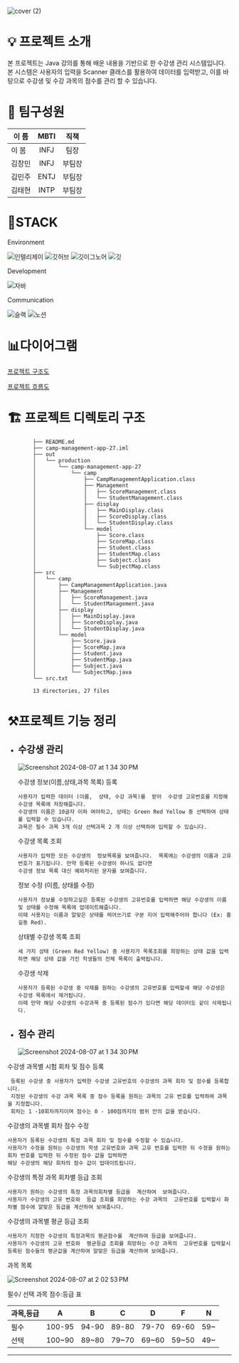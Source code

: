 
![cover (2)](https://github.com/user-attachments/assets/d7ef56cc-85c6-4d83-b321-9866f462e895)

# 💡 프로젝트 소개
본 프로젝트는 Java 강의를 통해 배운 내용을 기반으로 한 수강생 관리 시스템입니다. 본 시스템은 사용자의 입력을 Scanner 클래스를 활용하여 데이터를 입력받고, 이를 바탕으로 수강생 및 수강 과목의 점수를 관리 할 수 있습니다.


# 🧐 팀구성원
| 이 름| MBTI | 직책 |
| ---- |:----:|:----:|
|  이 봄  | INFJ | 팀장 |
| 김창민 | INFJ | 부팀장 |
| 김민주 | ENTJ | 부팀장 |
| 김태현 | INTP | 부팀장 |

# 🚀STACK

Environment

![인텔리제이](   https://img.shields.io/badge/IntelliJ_IDEA-000000.svg?style=for-the-badge&logo=intellij-idea&logoColor=white)
![깃허브](https://img.shields.io/badge/GitHub-100000?style=for-the-badge&logo=github&logoColor=white)
![깃이그노어](https://img.shields.io/badge/gitignore.io-204ECF?style=for-the-badge&logo=gitignore.io&logoColor=white)
![깃](https://img.shields.io/badge/GIT-E44C30?style=for-the-badge&logo=git&logoColor=white)

Development

![자바](https://img.shields.io/badge/Java-ED8B00?style=for-the-badge&logo=openjdk&logoColor=white)

Communication

![슬랙](  https://img.shields.io/badge/Slack-4A154B?style=for-the-badge&logo=slack&logoColor=white)
![노션](https://img.shields.io/badge/Notion-000000?style=for-the-badge&logo=notion&logoColor=white)


# 📊다이어그램
[프로젝트 구조도](https://drive.google.com/file/d/1E_w3Wfiswu1zd-VvQwfa93AKxKGgSiWM/view?usp=sharing)

[프로젝트 흐름도]( https://drive.google.com/file/d/1kn5cER_2Tbb8DieV9MowFvmJDkS6rxva/view?usp=sharing)


# 🏗️ 프로젝트 디렉토리 구조
            
            ├── README.md
            ├── camp-management-app-27.iml
            ├── out
            │   └── production
            │       └── camp-management-app-27
            │           └── camp
            │               ├── CampManagementApplication.class
            │               ├── Management
            │               │   ├── ScoreManagement.class
            │               │   └── StudentManagement.class
            │               ├── display
            │               │   ├── MainDisplay.class
            │               │   ├── ScoreDisplay.class
            │               │   └── StudentDisplay.class
            │               └── model
            │                   ├── Score.class
            │                   ├── ScoreMap.class
            │                   ├── Student.class
            │                   ├── StudentMap.class
            │                   ├── Subject.class
            │                   └── SubjectMap.class
            ├── src
            │   └── camp
            │       ├── CampManagementApplication.java
            │       ├── Management
            │       │   ├── ScoreManagement.java
            │       │   └── StudentManagement.java
            │       ├── display
            │       │   ├── MainDisplay.java
            │       │   ├── ScoreDisplay.java
            │       │   └── StudentDisplay.java
            │       └── model
            │           ├── Score.java
            │           ├── ScoreMap.java
            │           ├── Student.java
            │           ├── StudentMap.java
            │           ├── Subject.java
            │           └── SubjectMap.java
            └── src.txt
            
            13 directories, 27 files
# ⚒️프로젝트 기능 정리

- **수강생 관리**
    -
  ![Screenshot 2024-08-07 at 1 34 30 PM](https://github.com/user-attachments/assets/6aff0eac-f9f2-4561-81b7-383a6cacec9a)

  
  수강생 정보(이름,상태,과목 목록) 등록

      사용자가 입력한 데이터 (이름,  상태, 수강 과목)를  받아  수강생 고유번호를 지정해  수강생 목록에 저장해줍니다.
      수강생의 이름은 10글자 이하 여야하고, 상태는 Green Red Yellow 중 선택하여 상태를 입력할 수 있습니다.
      과목은 필수 과목 3개 이상 선택과목 2 개 이상 선택하여 입력할 수 있습니다.
      


  수강생 목록 조회

      사용자가 입력한 모든 수강생의  정보목록을 보여줍니다.  목록에는 수강생의 이름과 고유번호가 표기됩니다. 만약 등록된 수강생이 하나도 없다면
      수강생 정보 목록 대신 예외처리된 문자를 보여줍니다.
        
  정보 수정 (이름, 상태를 수정)

      사용자가 정보를 수정하고싶은 등록된 수강생의 고유번호를 입력하면 해당 수강생의 이름 및 상태를 수정해 목록에 업데이트해줍니다.
      이때 사용자는 이름과 알맞은 상태를 띄어쓰기로 구분 지어 입력해주어야 합니다 (Ex: 홍길동 Red).
  상태별 수강생 목록 조회

      세 가지 상태 (Green Red Yellow) 중 사용자가 목록조회를 희망하는 상태 값을 입력하면 해당 상태 값을 가진 학생들의 전체 목록이 출력됩니다.
      
  수강생 삭제

      사용자가 등록된 수강생 중 삭제를 원하는 수강생의 고유번호를 입력할새 해당 수강생은 수강생 목록에서 제거됩니다.
      이때 만약 해당 수강생의 수강과목 중 등록된 점수가 있다면 해당 데이터도 같이 삭제됩니다.



- **점수 관리**
  -
  ![Screenshot 2024-08-07 at 1 34 30 PM](https://github.com/user-attachments/assets/7af4f97c-6bf0-4c1e-95b0-c880951cc915)

수강생 과목별 시험 회차 및 점수 등록

     등록된 수강생 중 사용자가 입력한 수강생 고유번호의 수강생의 과목 회차 및 점수를 등록합니다. 
     지정된 수강생의 수강 과목 목록 중 점수 등록을 원하는 과목의 고유 번호를 입력하여 과목을 지정합니다.  
     회차는 1 -10회차까지이며 점수는 0 - 100점까지의 범위 안의 값을 받습니다.

수강생의 과목별 회차 점수 수정

    사용자가 등록된 수강생의 특정 과목 회차 및 점수를 수정할 수 있습니다.
    사용자가 수정을 원하는 수강생의 학생 고유번호와 과목 고유 번호를 입력한 뒤 수정을 원하는 회차 번호를 입력한 뒤 수정된 점수 값을 입력하면 
    해당 수강생의 해당 회차의 점수 값이 업데이트됩니다.

    

수강생의 특정 과목 회차별 등급 조회
    
    사용자가 원하는 수강생의 특정 과목의회차별 등급을  계산하여  보여줍니다.
    사용자가 수강생의 고유 번호와  등급 조회를 희망하는 수강 과목의  고유번호를 입력할시 화차별 점수에 알맞은 등급을 계산하여 보여줍니다.


수강생의 과목별 평균 등급 조회
    
    사용자가 지정한 수강생의 특정과목의 평균점수를  계산하여 등급을 보여줍니다.
    사용자가 수강생의 고유 번호와  평균등급 조회를 희망하는 수강 과목의  고유번호를 입력할시 등록된 점수들의 평균값을 계산하여 알맞은 등급을 계산하여 보여줍니다.



  과목 목록
  
![Screenshot 2024-08-07 at 2 02 53 PM](https://github.com/user-attachments/assets/8db78529-1615-4136-ab28-478fa9dd0605)

필수/ 선택 과목 점수:등급 표

| 과목,등급 | A | B | C | D | F | N |
| --- | --- | --- | --- | --- | --- | --- |
| 필수 | 100-95 | 94-90 | 89-80 | 79-70 | 69-60 | 59~ |
| 선텍 | 100~90 | 89~80 | 79~70 | 69~60 | 59~50 | 49~ |
---





